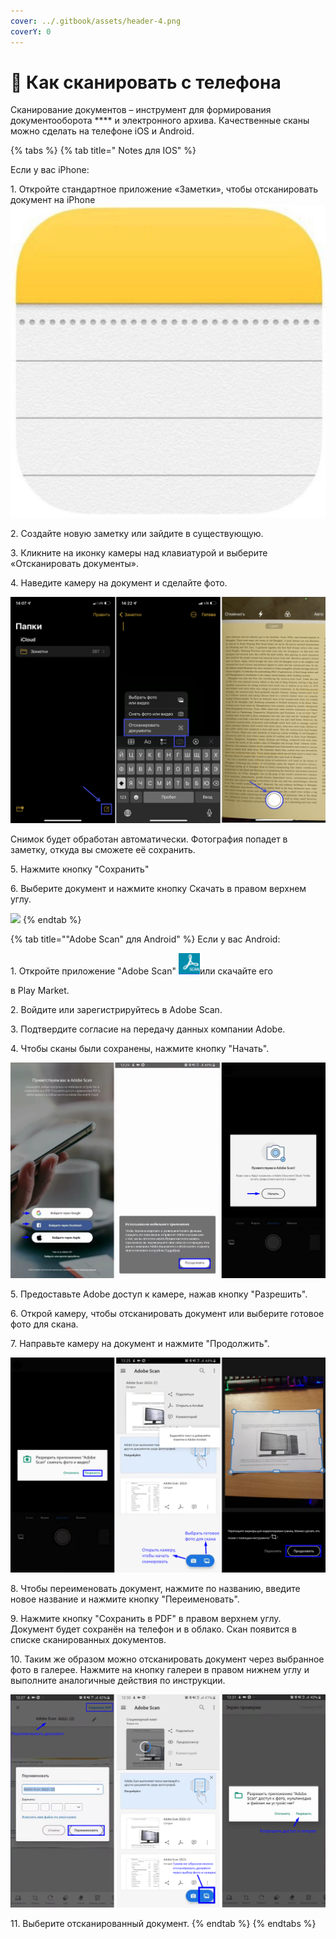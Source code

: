 ```yaml
---
cover: ../.gitbook/assets/header-4.png
coverY: 0
---
```


# 📱 Как сканировать с телефона

Сканирование документов – инструмент для формирования документооборота **** и электронного архива. Качественные сканы можно сделать на телефоне  iOS и Android.

{% tabs %}
{% tab title=" Notes для IOS" %}


Если у вас iPhone:

1\. Откройте стандартное приложение «Заметки», чтобы отсканировать документ на iPhone <img src="../.gitbook/assets/image (30).png" alt="" data-size="line">

2\. Создайте новую заметку или зайдите в существующую.

3\. Кликните на иконку камеры над клавиатурой и выберите «Отсканировать документы».&#x20;

4\. Наведите камеру на документ и сделайте фото.&#x20;

![](<../.gitbook/assets/image (29).png>)

Снимок будет обработан автоматически. Фотография попадет в заметку, откуда вы сможете её сохранить.

5\. Нажмите кнопку "Сохранить"&#x20;

6\. Выберите документ и нажмите кнопку Скачать в правом верхнем углу.

![](<../.gitbook/assets/image (17) (1).png>)
{% endtab %}

{% tab title=""Adobe Scan" для Android" %}
Если у вас Android:

1\. Откройте приложение "Adobe Scan" ![](<../.gitbook/assets/image (18).png>)или скачайте его&#x20;

в Play Market.

2\. Войдите или зарегистрируйтесь в Adobe Scan.

3\. Подтвердите согласие на передачу данных компании Adobe.&#x20;

4\. Чтобы сканы были сохранены, нажмите кнопку "Начать".

![](<../.gitbook/assets/image (25).png>)

5\. Предоставьте Adobe доступ к камере, нажав кнопку "Разрешить".

6\. Открой камеру, чтобы отсканировать документ или выберите готовое фото для скана.

7\. Направьте камеру на документ и нажмите "Продолжить".

<img src="../.gitbook/assets/image (28).png" alt="" data-size="original">

8\. Чтобы переименовать документ, нажмите по названию, введите новое название и нажмите кнопку "Переименовать".

9\. Нажмите кнопку "Сохранить в PDF" в правом верхнем углу. Документ будет сохранён на телефон и в облако. Скан появится в списке сканированных документов.

10\. Таким же образом можно отсканировать документ через выбранное фото в галерее. Нажмите на кнопку галереи в правом нижнем углу и выполните аналогичные действия по инструкции.

![](<../.gitbook/assets/image (12).png>)

11\. Выберите отсканированный документ.
{% endtab %}
{% endtabs %}
